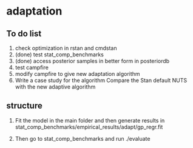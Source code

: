 # adaptation

## To do list
1) check optimization in rstan and cmdstan
2) (done) test stat_comp_benchmarks
3) (done) access posterior samples in better form in posteriordb
4) test campfire
5) modify campfire to give new adaptation algorithm
6) Write a case study for the algorithm 
Compare the Stan default NUTS with the new adaptive algorithm 



## structure
1) Fit the model in the main folder and then generate results in stat_comp_benchmarks/empirical_results/adapt/gp_regr.fit

2) Then go to stat_comp_benchmarks and run ./evaluate




